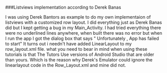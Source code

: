 ###Listviews implementation according to Derek Banas

I was using Derek Bantors as example to do my own implementaion of listviews with a customized row layout.
I did everything just as Derek Banas did but I kept getting a bug in my Main_Activity. 
I had tried everything there were no underlined lines anywhere, when  built there was no error but
when I run the app I got the dialog box that says " Unfortunately , App has failed to start"
It turns out i needn't have added LinearLayout to my row_layout.xml file.
what you need to bear in mind when using these tutorials is that The Tutors Use versions of 
Android Studio that are older than yours. Which is the reason why Derek's Emulator could ignore the 
linearlayout code in the Row_Layout.xml and mine did not.  
